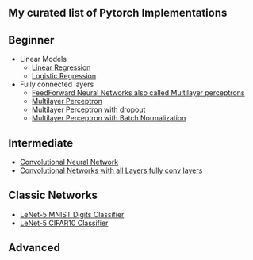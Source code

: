 ## My curated list of Pytorch Implementations

## Beginner

- Linear Models
  - [Linear Regression](https://github.com/Harphies/deeplearning-models/tree/master/pytorch/basic-ml/LinearRegression)
  - [Logistic Regression](https://github.com/Harphies/deeplearning-models/tree/master/pytorch/basic-ml/LogisticRegression)
- Fully connected layers
  - [FeedForward Neural Networks also called Multilayer perceptrons](https://github.com/Harphies/deeplearning-models/tree/master/pytorch/basic-ml/Feedforward%20Neural%20Networks)
  - [Multilayer Perceptron](https://github.com/Harphies/deeplearning-models/tree/master/pytorch/basic-ml/Multilayer%20perceptron)
  - [Multilayer Perceptron with dropout](https://github.com/Harphies/deeplearning-models/tree/master/pytorch/basic-ml/MultiLayer%20Perceptron%20with%20dropout)
  - [Multilayer Perceptron with Batch Normalization](https://github.com/Harphies/deeplearning-models/tree/master/pytorch/basic-ml/MultiLayer%20Perceptron%20with%20BatchNormalization)

## Intermediate

- [Convolutional Neural Network](https://github.com/Harphies/deeplearning-models/tree/master/pytorch/cnn/ConvandPoolLayers)
- [Convolutional Networks with all Layers fully conv layers](https://github.com/Harphies/deeplearning-models/tree/master/pytorch/cnn/AllConvLayers)

## Classic Networks

- [LeNet-5 MNIST Digits Classifier](https://github.com/Harphies/deeplearning-models/tree/master/pytorch/cnn/LeNet-5%20MNIST)
- [LeNet-5 CIFAR10 Classifier](https://github.com/Harphies/deeplearning-models/tree/master/pytorch/cnn/LeNet-5%20Cifar10)

## Advanced
